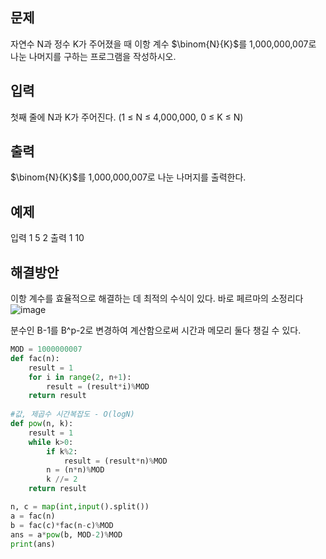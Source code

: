 ## 문제
자연수 N과 정수 K가 주어졌을 때 이항 계수 
$\binom{N}{K}$를 1,000,000,007로 나눈 나머지를 구하는 프로그램을 작성하시오.

## 입력
첫째 줄에 N과 K가 주어진다. (1 ≤ N ≤ 4,000,000, 0 ≤ K ≤ N)

## 출력
 
$\binom{N}{K}$를 1,000,000,007로 나눈 나머지를 출력한다.
## 예제
입력 1 
5 2
출력 1 
10

## 해결방안
이항 계수를 효율적으로 해결하는 데 최적의 수식이 있다. 바로 페르마의 소정리다
![image](https://user-images.githubusercontent.com/118050445/203020421-c50142c8-3422-42e1-a47c-13d77be0ef2f.png)

분수인 B-1를 B^p-2로 변경하여 계산함으로써 시간과 메모리 둘다 챙길 수 있다.

```python
MOD = 1000000007
def fac(n):
    result = 1
    for i in range(2, n+1):
        result = (result*i)%MOD
    return result
    
#값, 제곱수 시간복잡도 - O(logN)
def pow(n, k):
    result = 1
    while k>0:
        if k%2:
            result = (result*n)%MOD
        n = (n*n)%MOD
        k //= 2
    return result

n, c = map(int,input().split())
a = fac(n)
b = fac(c)*fac(n-c)%MOD
ans = a*pow(b, MOD-2)%MOD
print(ans)
```
